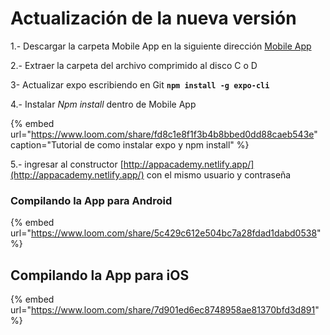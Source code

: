 # Actualización de la nueva versión

1.- Descargar la carpeta Mobile App en la siguiente dirección [Mobile App](http://academiadeapps.com/demo/mobileapp.zip)

2.- Extraer la carpeta del archivo comprimido al disco C o D

3- Actualizar expo escribiendo en Git **`npm install -g expo-cli`**

4.- Instalar _Npm install_ dentro de Mobile App

{% embed url="https://www.loom.com/share/fd8c1e8f1f3b4b8bbed0dd88caeb543e" caption="Tutorial de como instalar expo y npm install" %}

5.- ingresar al constructor [http://appacademy.netlify.app/](http://appacademy.netlify.app/) con el mismo usuario y contraseña

### Compilando la App para Android

{% embed url="https://www.loom.com/share/5c429c612e504bc7a28fdad1dabd0538" %}

## Compilando la App para iOS

{% embed url="https://www.loom.com/share/7d901ed6ec8748958ae81370bfd3d891" %}






